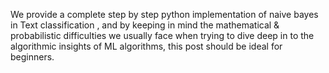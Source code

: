 We provide a complete step by step python implementation of naive bayes in Text classification , and by keeping in mind the mathematical & probabilistic difficulties we usually face when trying to dive deep in to the algorithmic insights of ML algorithms, this post should be ideal for beginners.
